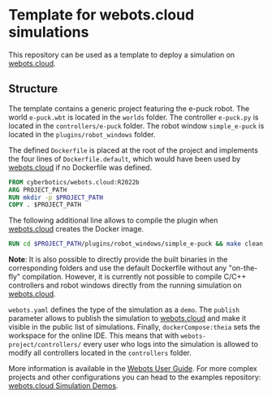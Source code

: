 # Template for webots.cloud simulations
This repository can be used as a template to deploy a simulation on [webots.cloud](https://webots.cloud).

## Structure
The template contains a generic project featuring the e-puck robot.
The world `e-puck.wbt` is located in the `worlds` folder.
The controller `e-puck.py` is located in the `controllers/e-puck` folder.
The robot window `simple_e-puck` is located in the `plugins/robot_windows` folder.

The defined `Dockerfile` is placed at the root of the project and implements the four lines of `Dockerfile.default`, which would have been used by [webots.cloud](https://webots.cloud) if no Dockerfile was defined.

```dockerfile
FROM cyberbotics/webots.cloud:R2022b
ARG PROJECT_PATH
RUN mkdir -p $PROJECT_PATH
COPY . $PROJECT_PATH
```

The following additional line allows to compile the plugin when [webots.cloud](https://webots.cloud) creates the Docker image.

```dockerfile
RUN cd $PROJECT_PATH/plugins/robot_windows/simple_e-puck && make clean && make
```

**Note**: It is also possible to directly provide the built binaries in the corresponding folders and use the default Dockerfile without any "on-the-fly" compilation.
However, it is currently not possible to compile C/C++ controllers and robot windows directly from the running simulation on [webots.cloud](https://webots.cloud).

`webots.yaml` defines the type of the simulation as a `demo`.
The `publish` parameter allows to publish the simulation to [webots.cloud](https://webots.cloud) and make it visible in the public list of simulations.
Finally, `dockerCompose:theia` sets the workspace for the online IDE.
This means that with `webots-project/controllers/` every user who logs into the simulation is allowed to modify all controllers located in the `controllers` folder.

More information is available in the [Webots User Guide](https://cyberbotics.com/doc/guide/webots-cloud?version=master#publish-cloud-based-simulations).
For more complex projects and other configurations you can head to the examples repository: [webots.cloud Simulation Demos](https://github.com/cyberbotics/webots-cloud-simulation-example).
